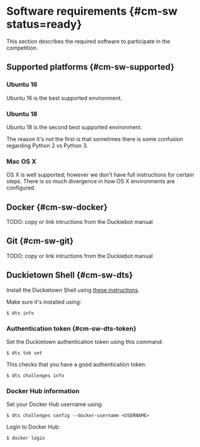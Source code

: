 # Software requirements {#cm-sw status=ready}


This section describes the required software to participate in the competition.


## Supported platforms {#cm-sw-supported}


### Ubuntu 16 

Ubuntu 16 is the best supported environment.

### Ubuntu 18

Ubuntu 18 is the second best supported environment.

The reason it's not the first is that sometimes there 
is some confusion regarding Python 2 vs Python 3.

### Mac OS X

OS X is well supported; however we don't have full instructions
for certain steps. There is so much divergence in how OS X environments are configured.



## Docker  {#cm-sw-docker}

TODO: copy or link intructions from the Duckiebot manual

## Git {#cm-sw-git}

TODO:  copy or link intructions from the Duckiebot manual


## Duckietown Shell {#cm-sw-dts}


Install the Duckietown Shell using [these instructions](https://github.com/duckietown/duckietown-shell).


Make sure it's installed using:

    $ dts info
    
    
### Authentication token {#cm-sw-dts-token}

Set the Duckietown authentication token using this command:

    $ dts tok set
    
This checks that you have a good authentication token:

    $ dts challenges info


### Docker Hub information


Set your Docker Hub username using:

    $ dts challenges config --docker-username <USERNAME>

Login to Docker Hub:

    $ docker login
    
